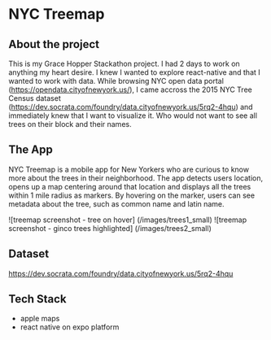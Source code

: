 # NYC Treemap

## About the project

This is my Grace Hopper Stackathon project. I had 2 days to work on anything my heart desire. I knew I wanted to explore
react-native and that I wanted to work with data. While browsing NYC open data portal (https://opendata.cityofnewyork.us/), 
I came accross the 2015 NYC Tree Census dataset (https://dev.socrata.com/foundry/data.cityofnewyork.us/5rq2-4hqu)
and immediately knew that I want to visualize it. Who would not want to see all trees on their block and their names.

## The App

NYC Treemap is a mobile app for New Yorkers who are curious to know more about the trees in their neighborhood. The app detects 
users location, opens up a map centering around that location and displays all the trees within 1 mile radius as markers. 
By hovering on the marker, users can see metadata about the tree, such as common name and latin name. 

![treemap screenshot - tree on hover] (/images/trees1_small)
![treemap screenshot - ginco trees highlighted] (/images/trees2_small)


## Dataset
https://dev.socrata.com/foundry/data.cityofnewyork.us/5rq2-4hqu

## Tech Stack
- apple maps 
- react native on expo platform 
